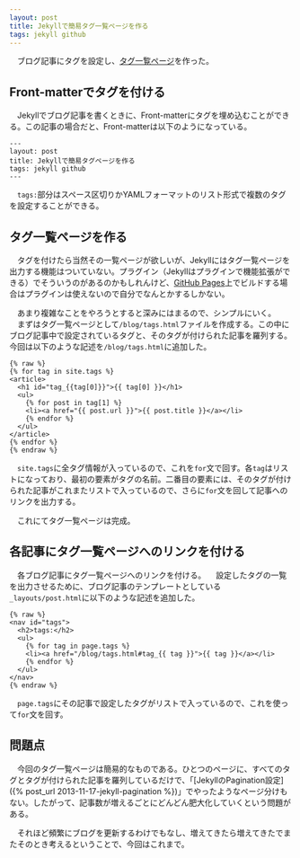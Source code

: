 ```yaml
---
layout: post
title: Jekyllで簡易タグ一覧ページを作る
tags: jekyll github
---
```

　ブログ記事にタグを設定し、[タグ一覧ページ](/blog/tags.html)を作った。

## Front-matterでタグを付ける

　Jekyllでブログ記事を書くときに、Front-matterにタグを埋め込むことができる。この記事の場合だと、Front-matterは以下のようになっている。

```
---
layout: post
title: Jekyllで簡易タグページを作る
tags: jekyll github
---
```

　`tags:`部分はスペース区切りかYAMLフォーマットのリスト形式で複数のタグを設定することができる。

## タグ一覧ページを作る

　タグを付けたら当然その一覧ページが欲しいが、Jekyllにはタグ一覧ページを出力する機能はついていない。プラグイン（Jekyllはプラグインで機能拡張ができる）でそういうのがあるのかもしれんけど、[GitHub Pages](http://pages.github.com)上でビルドする場合はプラグインは使えないので自分でなんとかするしかない。

　あまり複雑なことをやろうとすると深みにはまるので、シンプルにいく。
　まずはタグ一覧ページとして`/blog/tags.html`ファイルを作成する。この中にブログ記事中で設定されているタグと、そのタグが付けられた記事を羅列する。今回は以下のような記述を`/blog/tags.html`に追加した。

```
{% raw %}
{% for tag in site.tags %}
<article>
  <h1 id="tag_{{tag[0]}}">{{ tag[0] }}</h1>
  <ul>
    {% for post in tag[1] %}
    <li><a href="{{ post.url }}">{{ post.title }}</a></li>
    {% endfor %}
  </ul>
</article>
{% endfor %}
{% endraw %}
```

　`site.tags`に全タグ情報が入っているので、これを`for`文で回す。各`tag`はリストになっており、最初の要素がタグの名前。二番目の要素には、そのタグが付けられた記事がこれまたリストで入っているので、さらに`for`文を回して記事へのリンクを出力する。

　これにてタグ一覧ページは完成。

## 各記事にタグ一覧ページへのリンクを付ける

　各ブログ記事にタグ一覧ページへのリンクを付ける。
　設定したタグの一覧を出力させるために、ブログ記事のテンプレートとしている`_layouts/post.html`に以下のような記述を追加した。

```
{% raw %}
<nav id="tags">
  <h2>tags:</h2>
  <ul>
    {% for tag in page.tags %}
    <li><a href="/blog/tags.html#tag_{{ tag }}">{{ tag }}</a></li>
    {% endfor %}
  </ul>
</nav>
{% endraw %}
```

　`page.tags`にその記事で設定したタグがリストで入っているので、これを使って`for`文を回す。

## 問題点

　今回のタグ一覧ページは簡易的なものである。ひとつのページに、すべてのタグとタグが付けられた記事を羅列しているだけで、「[JekyllのPagination設定]({% post_url 2013-11-17-jekyll-pagination %})」でやったようなページ分けもない。したがって、記事数が増えるごとにどんどん肥大化していくという問題がある。

　それほど頻繁にブログを更新するわけでもなし、増えてきたら増えてきたでまたそのとき考えるということで、今回はこれまで。
